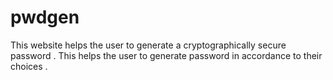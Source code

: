 # pwdgen
This website helps the user to generate a cryptographically secure password .
This helps the user to generate password in accordance to their choices .

